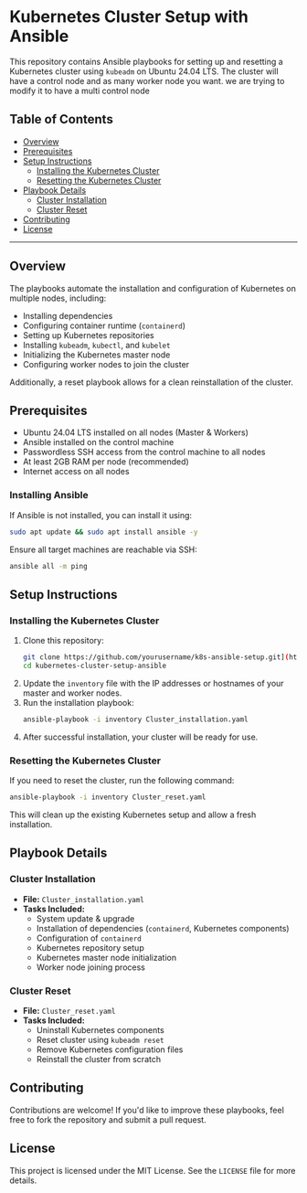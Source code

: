 # Kubernetes Cluster Setup with Ansible

This repository contains Ansible playbooks for setting up and resetting a Kubernetes cluster using `kubeadm` on Ubuntu 24.04 LTS. The cluster will have a control node and as many worker node you want. we are trying to modify it to have a multi control node 

## Table of Contents
- [Overview](#overview)
- [Prerequisites](#prerequisites)
- [Setup Instructions](#setup-instructions)
  - [Installing the Kubernetes Cluster](#installing-the-kubernetes-cluster)
  - [Resetting the Kubernetes Cluster](#resetting-the-kubernetes-cluster)
- [Playbook Details](#playbook-details)
  - [Cluster Installation](#cluster-installation)
  - [Cluster Reset](#cluster-reset)
- [Contributing](#contributing)
- [License](#license)

---

## Overview

The playbooks automate the installation and configuration of Kubernetes on multiple nodes, including:
- Installing dependencies
- Configuring container runtime (`containerd`)
- Setting up Kubernetes repositories
- Installing `kubeadm`, `kubectl`, and `kubelet`
- Initializing the Kubernetes master node
- Configuring worker nodes to join the cluster

Additionally, a reset playbook allows for a clean reinstallation of the cluster.

## Prerequisites

- Ubuntu 24.04 LTS installed on all nodes (Master & Workers)
- Ansible installed on the control machine
- Passwordless SSH access from the control machine to all nodes
- At least 2GB RAM per node (recommended)
- Internet access on all nodes

### Installing Ansible
If Ansible is not installed, you can install it using:
```sh
sudo apt update && sudo apt install ansible -y
```

Ensure all target machines are reachable via SSH:
```sh
ansible all -m ping
```

## Setup Instructions

### Installing the Kubernetes Cluster
1. Clone this repository:
    ```sh
    git clone https://github.com/yourusername/k8s-ansible-setup.git](https://github.com/mirecloud/kubernetes-cluster-setup-ansible.git
    cd kubernetes-cluster-setup-ansible
    ```
2. Update the `inventory` file with the IP addresses or hostnames of your master and worker nodes.
3. Run the installation playbook:
    ```sh
    ansible-playbook -i inventory Cluster_installation.yaml 
    ```
4. After successful installation, your cluster will be ready for use.

### Resetting the Kubernetes Cluster
If you need to reset the cluster, run the following command:
```sh
ansible-playbook -i inventory Cluster_reset.yaml 
```
This will clean up the existing Kubernetes setup and allow a fresh installation.

## Playbook Details

### Cluster Installation
- **File:** `Cluster_installation.yaml`
- **Tasks Included:**
  - System update & upgrade
  - Installation of dependencies (`containerd`, Kubernetes components)
  - Configuration of `containerd`
  - Kubernetes repository setup
  - Kubernetes master node initialization
  - Worker node joining process

### Cluster Reset
- **File:** `Cluster_reset.yaml`
- **Tasks Included:**
  - Uninstall Kubernetes components
  - Reset cluster using `kubeadm reset`
  - Remove Kubernetes configuration files
  - Reinstall the cluster from scratch

## Contributing

Contributions are welcome! If you'd like to improve these playbooks, feel free to fork the repository and submit a pull request.

## License

This project is licensed under the MIT License. See the `LICENSE` file for more details.

